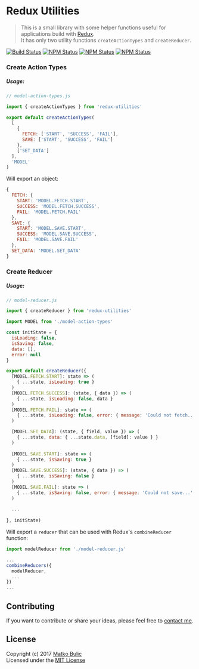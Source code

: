 # Redux Utilities
> This is a small library with some helper functions useful for applications build with [Redux](redux.js.org).  
It has only two utility functions `createActionTypes` and `createReducer`.


[![Build Status](https://img.shields.io/travis/bulicmatko/redux-utilities.svg?style=flat-square)](https://travis-ci.org/bulicmatko/redux-utilities)
[![NPM Status](https://img.shields.io/npm/dt/redux-utilities.svg?style=flat-square)](https://www.npmjs.org/package/redux-utilities)
[![NPM Status](https://img.shields.io/npm/dm/redux-utilities.svg?style=flat-square)](http://npm-stat.com/charts.html?package=redux-utilities&from=2017-01-01)
[![NPM Status](https://img.shields.io/npm/l/redux-utilities.svg?style=flat-square)](https://github.com/bulicmatko/redux-utilities/blob/master/LICENSE)


### Create Action Types

##### Usage:

```js
// model-action-types.js

import { createActionTypes } from 'redux-utilities'

export default createActionTypes(
  [
    {
      FETCH: ['START', 'SUCCESS', 'FAIL'],
      SAVE: ['START', 'SUCCESS', 'FAIL']
    },
    ['SET_DATA']
  ],
  'MODEL'
)
```

Will export an object:

```js
{
  FETCH: {
    START: 'MODEL.FETCH.START',
    SUCCESS: 'MODEL.FETCH.SUCCESS',
    FAIL: 'MODEL.FETCH.FAIL'
  },
  SAVE: {
    START: 'MODEL.SAVE.START',
    SUCCESS: 'MODEL.SAVE.SUCCESS',
    FAIL: 'MODEL.SAVE.FAIL'
  },
  SET_DATA: 'MODEL.SET_DATA'
}
```

### Create Reducer

##### Usage:

```js
// model-reducer.js

import { createReducer } from 'redux-utilities'

import MODEL from './model-action-types'

const initState = {
  isLoading: false,
  isSaving: false,
  data: [],
  error: null
}

export default createReducer({
  [MODEL.FETCH.START]: state => (
    { ...state, isLoading: true }
  )
  [MODEL.FETCH.SUCCESS]: (state, { data }) => (
    { ...state, isLoading: false, data }
  )
  [MODEL.FETCH.FAIL]: state => (
    { ...state, isLoading: false, error: { message: 'Could not fetch...' } }
  )

  [MODEL.SET_DATA]: (state, { field, value }) => (
    { ...state, data: { ...state.data, [field]: value } }
  )
    
  [MODEL.SAVE.START]: state => (
    { ...state, isSaving: true }
  )
  [MODEL.SAVE.SUCCESS]: (state, { data }) => (
    { ...state, isSaving: false }
  )
  [MODEL.SAVE.FAIL]: state => (
    { ...state, isSaving: false, error: { message: 'Could not save...' } }
  )
    
  ...
    
}, initState)
```

Will export a `reducer` that can be used with Redux's `combineReducer` function:

```js
import modelReducer from './model-reducer.js'

...
combineReducers({
  modelReducer,
  ...
})
...
```


## Contributing

If you want to contribute or share your ideas, please feel free to [contact me](mailto:bulicmatko@gmail.com).


## License

Copyright (c) 2017 [Matko Bulic](mailto:bulicmatko@gmail.com)  
Licensed under the [MIT License](https://github.com/bulicmatko/redux-utilities/blob/master/LICENSE)
